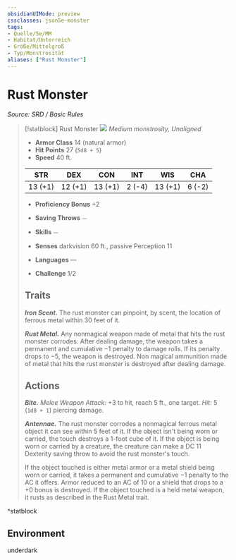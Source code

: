 ```yaml
---
obsidianUIMode: preview
cssclasses: json5e-monster
tags:
- Quelle/5e/MM
- Habitat/Unterreich
- Größe/Mittelgroß
- Typ/Monstrosität
aliases: ["Rust Monster"]
---
```

# Rust Monster
*Source: SRD / Basic Rules*  

> [!statblock] Rust Monster
> ![](compendium/bestiary/monstrosity/token/rust-monster.png#token)
> *Medium monstrosity, Unaligned*
> 
> - **Armor Class** 14  (natural armor)
> - **Hit Points** 27 (`5d8 + 5`)
> - **Speed** 40 ft.
> 
> |STR|DEX|CON|INT|WIS|CHA|
> |:---:|:---:|:---:|:---:|:---:|:---:|
> |13 (+1)|12 (+1)|13 (+1)| 2 (-4)|13 (+1)| 6 (-2)|
> 
> - **Proficiency Bonus** +2
> - **Saving Throws** ⏤
> - **Skills** ⏤
> - **Senses** darkvision 60 ft., passive Perception 11
> 
> - **Languages** —
> - **Challenge** 1/2
> 
> ## Traits
> 
> ***Iron Scent.*** The rust monster can pinpoint, by scent, the location of ferrous metal within 30 feet of it.
> 
> ***Rust Metal.*** Any nonmagical weapon made of metal that hits the rust monster corrodes. After dealing damage, the weapon takes a permanent and cumulative −1 penalty to damage rolls. If its penalty drops to −5, the weapon is destroyed. Non magical ammunition made of metal that hits the rust monster is destroyed after dealing damage.
> 
> ## Actions
> 
> ***Bite.*** *Melee Weapon Attack:* +3 to hit, reach 5 ft., one target. *Hit:* 5 (`1d8 + 1`) piercing damage.
> 
> ***Antennae.*** The rust monster corrodes a nonmagical ferrous metal object it can see within 5 feet of it. If the object isn't being worn or carried, the touch destroys a 1-foot cube of it. If the object is being worn or carried by a creature, the creature can make a DC 11 Dexterity saving throw to avoid the rust monster's touch.
> 
> If the object touched is either metal armor or a metal shield being worn or carried, it takes a permanent and cumulative −1 penalty to the AC it offers. Armor reduced to an AC of 10 or a shield that drops to a +0 bonus is destroyed. If the object touched is a held metal weapon, it rusts as described in the Rust Metal trait.
^statblock

## Environment

underdark